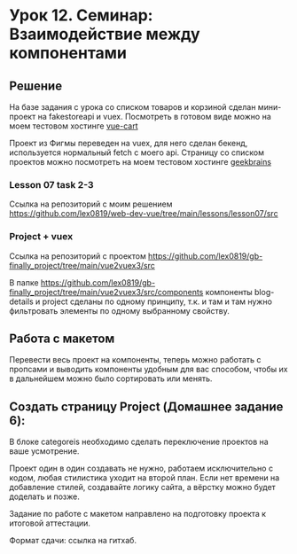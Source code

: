 # Урок 12. Семинар: Взаимодействие между компонентами

## Решение

На базе задания с урока со списком товаров и корзиной сделан мини-проект на fakestoreapi и vuex.
Посмотреть в готовом виде можно на моем тестовом хостинге [vue-cart]('https://vue-cart.elenivan.ru')

Проект из Фигмы переведен на vuex, для него сделан бекенд, используется нормальный fetch с моего api.
Страницу со списком проектов можно посмотреть на моем тестовом хостинге [geekbrains](https://geekbrains.elenivan.ru)

### Lesson 07 task 2-3

Ссылка на репозиторий с моим решением
https://github.com/lex0819/web-dev-vue/tree/main/lessons/lesson07/src

### Project + vuex

Ссылка на репозиторий с проектом
https://github.com/lex0819/gb-finally_project/tree/main/vue2vuex3/src

В папке https://github.com/lex0819/gb-finally_project/tree/main/vue2vuex3/src/components
компоненты blog-details и project сделаны по одному принципу, т.к. и там и там нужно фильтровать элементы по одному выбранному свойству.

## Работа с макетом

Перевести весь проект на компоненты, теперь можно работать с пропсами и выводить компоненты удобным для вас способом, чтобы их в дальнейшем можно было сортировать или менять.

## Создать страницу Project (Домашнее задание 6):

В блоке categoreis необходимо сделать переключение проектов на ваше усмотрение.

Проект один в один создавать не нужно, работаем исключительно с кодом, любая стилистика уходит на второй план. Если нет времени на добавление стилей, создавайте логику сайта, а вёрстку можно будет доделать и позже.

Задание по работе с макетом направлено на подготовку проекта к итоговой аттестации.

Формат сдачи: ссылка на гитхаб.
